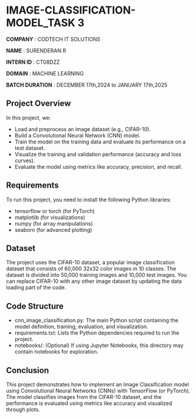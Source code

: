 # IMAGE-CLASSIFICATION-MODEL_TASK 3

**COMPANY** : CODTECH IT SOLUTIONS

**NAME** : SURENDERAN R

**INTERN ID** : CT08DZZ

**DOMAIN** : MACHINE LEARNING

**BATCH DURATION** : DECEMBER 17th,2024 to JANUARY 17th,2025

## Project Overview
In this project, we:

- Load and preprocess an image dataset (e.g., CIFAR-10).
- Build a Convolutional Neural Network (CNN) model.
- Train the model on the training data and evaluate its performance on a test dataset.
- Visualize the training and validation performance (accuracy and loss curves).
- Evaluate the model using metrics like accuracy, precision, and recall.

## Requirements
To run this project, you need to install the following Python libraries:

- tensorflow or torch (for PyTorch)
- matplotlib (for visualizations)
- numpy (for array manipulations)
- seaborn (for advanced plotting)

## Dataset
The project uses the CIFAR-10 dataset, a popular image classification dataset that consists of 60,000 32x32 color images in 10 classes. The dataset is divided into 50,000 training images and 10,000 test images.
You can replace CIFAR-10 with any other image dataset by updating the data loading part of the code.

## Code Structure
- cnn_image_classification.py: The main Python script containing the model definition, training, evaluation, and visualization.
- requirements.txt: Lists the Python dependencies required to run the project.
- notebooks/: (Optional) If using Jupyter Notebooks, this directory may contain notebooks for exploration.

## Conclusion
This project demonstrates how to implement an Image Classification model using Convolutional Neural Networks (CNNs) with TensorFlow (or PyTorch). The model classifies images from the CIFAR-10 dataset, and the performance is evaluated using metrics like accuracy and visualized through plots.
